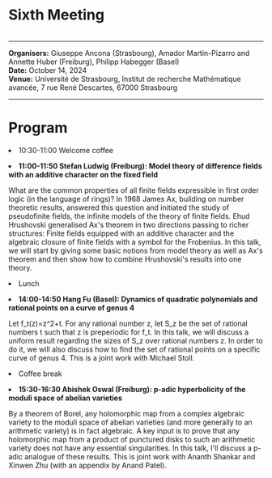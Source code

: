 <HTML>
<BODY>
 <TABLE>
    <TR>
	<H1>Sixth Meeting
	</H1>    
    </TR>
  </TABLE>
<hr>

<b>Organisers:</b>  Giuseppe Ancona (Strasbourg), Amador Martin-Pizarro and Annette Huber (Freiburg), Philipp Habegger (Basel)<br>
<b>Date:</b> October 14, 2024<br>
<b>Venue:</b> Université de Strasbourg,
Institut de recherche Mathématique avancée,
7 rue René Descartes, 67000 Strasbourg
<p>
<hr>
<h1>Program </h1>
<li> 10:30-11:00 Welcome coffee<p>
<li><b> 11:00-11:50 Stefan Ludwig (Freiburg): Model theory of difference fields with an additive character on the fixed field </b> <p>
What are the common properties of all finite fields expressible in first order logic (in the language of rings)? In 1968 James Ax, building on number theoretic results, answered this question and initiated the study of pseudofinite fields, the infinite models of the theory of finite fields. Ehud Hrushovski generalised Ax's theorem in two directions passing to richer structures: Finite fields equipped with an additive character and the algebraic closure of finite fields with a symbol for the Frobenius. In this talk, we will start by giving some basic notions from model theory as well as Ax's theorem and then show how to combine Hrushovski's results into one theory.
<p>
<li>Lunch<p>
<li><b> 14:00-14:50 Hang Fu (Basel): Dynamics of quadratic polynomials and rational points on a curve of genus 4 </b> <p>
Let f_t(z)=z^2+t. For any rational number z, let S_z be the set of rational numbers t such that z is preperiodic for f_t. In this talk, we will discuss a uniform result regarding the sizes of S_z over rational numbers z. In order to do it, we will also discuss how to find the set of rational points on a specific curve of genus 4. This is a joint work with Michael Stoll.
<li>Coffee break<p>
<li><b> 15:30-16:30 Abishek Oswal (Freiburg): p-adic hyperbolicity of the moduli space of abelian varieties </b> <p>
By a theorem of Borel, any holomorphic map from a complex algebraic variety to the moduli space of abelian varieties (and more generally to an arithmetic variety) is in fact algebraic. A key input is to prove that any holomorphic map from a product of punctured disks to such an arithmetic variety does not have any essential singularities.  
In this talk, I'll discuss a p-adic analogue of these results. This is joint work with Ananth Shankar and Xinwen Zhu (with an appendix by Anand Patel).
<p>
